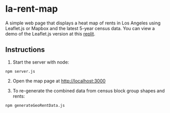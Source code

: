 # la-rent-map

A simple web page that displays a heat map of rents in Los Angeles using Leaflet.js or Mapbox and the latest 5-year census data. You can view a demo of the Leaflet.js version at this [replit](https://replit.com/@matthewskomarov/la-rent-map).

## Instructions

1. Start the server with node:

```
npm server.js
```

2. Open the map page at [http://localhost:3000](http://localhost:3000)

3. To re-generate the combined data from census block group shapes and rents:

```
npm generateGeoRentData.js
```
